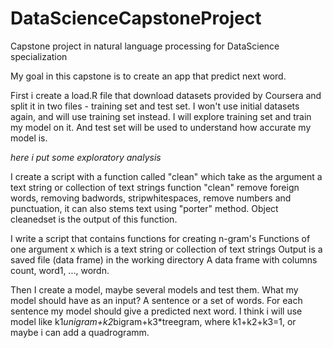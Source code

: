 # DataScienceCapstoneProject
Capstone project in natural language processing for DataScience specialization

My goal in this capstone is to create an app that predict next word.

First i create a load.R file that download datasets provided by Coursera and split it in two files - training set and test set.
I won't use initial datasets again, and will use training set instead. 
I will explore training set and train my model on it. And test set will be used to understand how accurate my model is.

*here i put some exploratory analysis*

I create a script with a function called "clean" which take as the argument a text string or collection of text strings 
function "clean" remove foreign words, removing badwords, stripwhitespaces, remove numbers and punctuation, it can also stems text using "porter" method.
Object cleanedset is the output of this function.

I write a script that contains functions for creating n-gram's
Functions of one argument x which is a text string or collection of text strings
Output is a saved file (data frame) in the working directory 
A data frame with columns count, word1, ..., wordn.  

Then I create a model, maybe several models and test them.
What my model should have as an input? A sentence or a set of words. 
For each sentence my model should give a predicted next word.
I think i will use model like k1*unigram+k2*bigram+k3*treegram, where k1+k2+k3=1, or maybe i can add a quadrogramm. 

